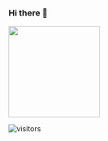 ### Hi there 👋
<img height="180em" src="https://github-readme-stats.vercel.app/api?username=DoginUwU&show_icons=true&hide_border=true&&count_private=true&include_all_commits=true" />

![visitors](https://visitor-badge.glitch.me/badge?page_id=page.id)

<!--START_SECTION:waka-->
<!--END_SECTION:waka-->
